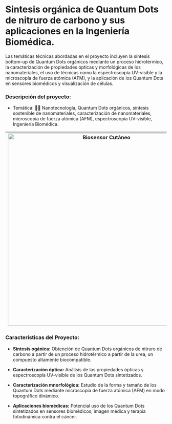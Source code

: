 # Sintesis orgánica de Quantum Dots de nitruro de carbono y sus aplicaciones en la Ingeniería Biomédica.

Las temáticas técnicas abordadas en el proyecto incluyen la síntesis bottom-up de Quantum Dots orgánicos mediante un proceso hidrotérmico, la caracterización de propiedades ópticas y morfológicas de los nanomateriales, el uso de técnicas como la espectroscopía UV-visible y la microscopía de fuerza atómica (AFM), y la aplicación de los Quantum Dots en sensores biomédicos y visualización de células.
### **Descripción del proyecto:**
  - Temática: 🔬🧬 Nanotecnología, Quantum Dots orgánicos, síntesis sostenible de nanomateriales, caracterización de nanomateriales, microscopía de fuerza atómica (AFM), espectroscopía UV-visible, Ingeniería Biomédica.

| <img src="https://user-images.githubusercontent.com/79250883/250963252-31e493fb-dd6b-4a93-a7b6-435dd2c465b4.png" alt="Biosensor Cutáneo" width="600" height="auto"> | Síntesis en laboratoriode Quantum Dots orgánicos a partir de urea sometida a un proceso hidrotérmico y para su aplicación en la Ingeniería Biomédica. Carcaterización del nanometaerial sintetizado para la evaluación de propiedades ópticas y morfológicas. |
|---|---|


### Características del Proyecto:

- **Síntesis ogánica:** Obtención de Quantum Dots orgánicos de nitruro de carbono a partir de un proceso hidrotérmico a partir de la urea, un compuesto altamente biocompatible.

-  **Caracterización óptica:** Análisis de las propiedades ópticas y espectroscopía UV-visible de los Quantum Dots sintetizados.
  
- **Caracterización mnorfológica:** Estudio de la forma y tamaño de los Quantum Dots mediante microscopía de fuerza atómica (AFM) en modo topográfico dinámico.
  
- **Aplicaciones biomédicas:** Potencial uso de los Quantum Dots sintetizados en sensores biomédicos, imagen médica y terapia fotodinámica contra el cáncer.
